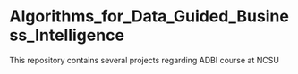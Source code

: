 # Algorithms_for_Data_Guided_Business_Intelligence
This repository contains several projects regarding ADBI course at NCSU
